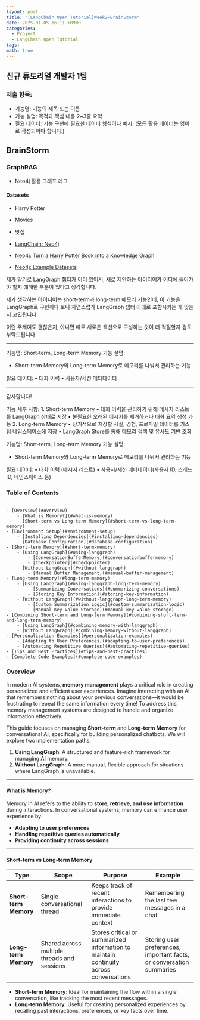 ```yaml
---
layout: post
title: "[LangChain Open Tutorial]Week2-BrainStorm"
date: 2025-01-05 16:11 +0900
categories:
  - Project
  - LangChain Open Tutorial
tags: 
math: true
---
```


## 신규 튜토리얼 개발자 1팀

### 제출 항목:

- 기능명: 기능의 제목 또는 이름 
- 기능 설명: 목적과 핵심 내용 2~3줄 요약 
- 필요 데이터: 기능 구현에 필요한 데이터 형식이나 예시. (모든 활용 데이터는 영어로 작성되어야 합니다.)


## BrainStorm

### GraphRAG
- Neo4j 활용 그래프 레그

#### Datasets
- Harry Potter 
- Movies
- 맛집


- [LangChain: Neo4j](https://python.langchain.com/docs/integrations/graphs/neo4j_cypher/)
- [Neo4j: Turn a Harry Potter Book into a Knowledge Graph](https://neo4j.com/developer-blog/turn-a-harry-potter-book-into-a-knowledge-graph/)
- [Neo4j: Example Datasets](https://neo4j.com/docs/getting-started/appendix/example-data/)


제가 알기로 LangGraph 챕터가 이미 있어서, 새로 제안하는 아이디어가 어디에 들어가야 할지 애매한 부분이 있다고 생각합니다.

제가 생각하는 아이디어는 short-term과 long-term 메모리 기능인데, 이 기능을 LangGraph로 구현하다 보니 자연스럽게 LangGraph 챕터 아래로 포함시키는 게 맞는지 고민됩니다.

이런 주제여도 괜찮은지, 아니면 따로 새로운 섹션으로 구성하는 것이 더 적절할지 검토 부탁드립니다.

---
기능명: Short-term, Long-term Memory
기능 설명:
- Short-term Memory와 Long-term Memory로 메모리를 나눠서 관리하는 기능

필요 데이터:
	•	대화 이력
	•	사용자/세션 메타데이터

---

감사합니다!




기능 세부 사항:
	1.	Short-term Memory
	•	대화 이력을 관리하기 위해 메시지 리스트를 LangGraph 상태로 저장
	•	불필요한 오래된 메시지를 제거하거나 대화 요약 생성 가능
	2.	Long-term Memory
	•	장기적으로 저장할 사실, 경험, 프로파일 데이터를 커스텀 네임스페이스에 저장
	•	LangGraph Store를 통해 메모리 검색 및 유사도 기반 조회


기능명: Short-term, Long-term Memory 기능 설명:

- Short-term Memory와 Long-term Memory로 메모리를 나눠서 관리하는 기능

필요 데이터: • 대화 이력 (메시지 리스트) • 사용자/세션 메타데이터(사용자 ID, 스레드 ID, 네임스페이스 등)



### Table of Contents
```

- [Overview](#overview)
    - [What is Memory?](#what-is-memory)
    - [Short-term vs Long-term Memory](#short-term-vs-long-term-memory)
- [Environment Setup](#environment-setup)
    - [Installing Dependencies](#installing-dependencies)
    - [Database Configuration](#database-configuration)
- [Short-term Memory](#short-term-memory)
    - [Using LangGraph](#using-langgraph)
        - [ConversationBufferMemory](#conversationbuffermemory)
        - [Checkpointer](#checkpointer)
    - [Without LangGraph](#without-langgraph)
        - [Manual Buffer Management](#manual-buffer-management)
- [Long-term Memory](#long-term-memory)
    - [Using LangGraph](#using-langgraph-long-term-memory)
        - [Summarizing Conversations](#summarizing-conversations)
        - [Storing Key Information](#storing-key-information)
    - [Without LangGraph](#without-langgraph-long-term-memory)
        - [Custom Summarization Logic](#custom-summarization-logic)
        - [Manual Key-Value Storage](#manual-key-value-storage)
- [Combining Short-term and Long-term Memory](#combining-short-term-and-long-term-memory)
    - [Using LangGraph](#combining-memory-with-langgraph)
    - [Without LangGraph](#combining-memory-without-langgraph)
- [Personalization Examples](#personalization-examples)
    - [Adapting to User Preferences](#adapting-to-user-preferences)
    - [Automating Repetitive Queries](#automating-repetitive-queries)
- [Tips and Best Practices](#tips-and-best-practices)
- [Complete Code Examples](#complete-code-examples)

```

### Overview

In modern AI systems, **memory management** plays a critical role in creating personalized and efficient user experiences. Imagine interacting with an AI that remembers nothing about your previous conversations—it would be frustrating to repeat the same information every time! To address this, memory management systems are designed to handle and organize information effectively.

This guide focuses on managing **Short-term** and **Long-term Memory** for conversational AI, specifically for building personalized chatbots. We will explore two implementation paths:

1. **Using LangGraph**: A structured and feature-rich framework for managing AI memory.
2. **Without LangGraph**: A more manual, flexible approach for situations where LangGraph is unavailable.

---

#### What is Memory?

Memory in AI refers to the ability to **store, retrieve, and use information** during interactions. In conversational systems, memory can enhance user experience by:

- **Adapting to user preferences**
- **Handling repetitive queries automatically**
- **Providing continuity across sessions**

---

#### Short-term vs Long-term Memory

|**Type**|**Scope**|**Purpose**|**Example**|
|---|---|---|---|
|**Short-term Memory**|Single conversational thread|Keeps track of recent interactions to provide immediate context|Remembering the last few messages in a chat|
|**Long-term Memory**|Shared across multiple threads and sessions|Stores critical or summarized information to maintain continuity across conversations|Storing user preferences, important facts, or conversation summaries|

- **Short-term Memory**: Ideal for maintaining the flow within a single conversation, like tracking the most recent messages.
- **Long-term Memory**: Useful for creating personalized experiences by recalling past interactions, preferences, or key facts over time.

